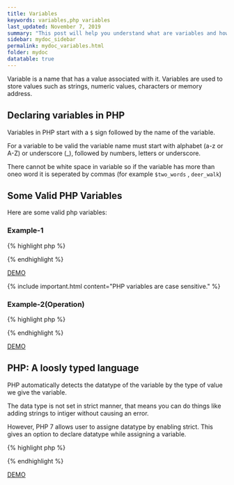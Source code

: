 ```yaml
---
title: Variables
keywords: variables,php variables
last_updated: November 7, 2019
summary: "This post will help you understand what are variables and how to make variables in php."
sidebar: mydoc_sidebar
permalink: mydoc_variables.html
folder: mydoc
datatable: true
---
```


Variable is a name that has a value associated with it. Variables are used to store values such as strings, numeric values, characters or memory address.

## Declaring variables in PHP
Variables in PHP start with a ```$``` sign followed by the name of the variable.

For a variable to be valid the variable name must start with alphabet (a-z or A-Z) or underscore (_), followed by numbers, letters or underscore.

There cannot be white space in variable so if the variable has more than oneo word it is seperated by commas (for example ```$two_words``` , ```deer_walk```)

## Some Valid PHP Variables

Here are some valid php variables:

### Example-1
{% highlight php %}

<?php
$xyz = 'welcome';
$XYZ = 'welcome';
$Xyz = 'welcome';
$xyz1231 = 'welcome';
$xyZ = 'welcome';
$XYZ = 'welcome';
$_XYZ = 'welcome';
$XYZ_xyz = 'welcome';
?>

{% endhighlight %}

[DEMO](https://paiza.io/projects/3jAW7zBhvprgs-1oR5q5gQ?language=php)

{% include important.html content="PHP variables are case sensitive." %}

### Example-2(Operation)

{% highlight php %}
<?php
$x = 20;
$y = 30;
echo $x + $y;
?>
{% endhighlight %}

[DEMO](https://paiza.io/projects/3jAW7zBhvprgs-1oR5q5gQ?language=php)

## PHP: A loosly typed language
PHP automatically detects the datatype of the variable by the type of value we give the variable.

The data type is not set in strict manner, that means you can do things like adding strings to intiger without causing an error.

However, PHP 7 allows user to assigne datatype by enabling strict. This gives an option to declare datatype while assigning a variable.

{% highlight php %}

<?php
$a = 2;
$b = 2.33;

echo $a + $b;
?>

{% endhighlight %}

[DEMO](https://paiza.io/projects/Aydehq0VGnCqfY-s5DYwrQ?language=php)


